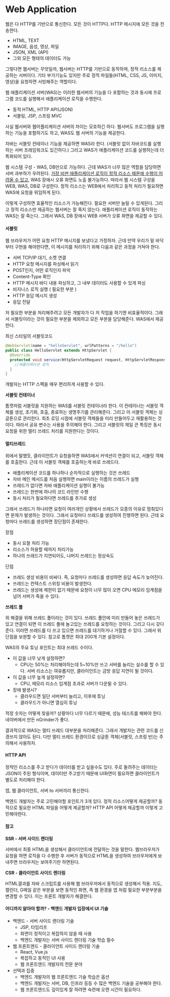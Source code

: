 # Web Application



웹은 다 HTTP를 기반으로 통신한다. 모든 것이 HTTP다. HTTP 메시지에 모든 것을 전송한다.

- HTML, TEXT
- IMAGE, 음성, 영상, 파일
- JSON, XML (API)
- 그외 모든 형태의 데이터도 가능



그렇다면 웹서버는 무엇일까, 웹서버는 HTTP를 기반으로 동작하며, 정적 리소스를 제공하는 서버이다. 기타 부가기능도 있지만 주로 정적 파일들(HTML, CSS, JS, 이미지, 영상)을 요청하면 서빙해주는 역할이다.

웹 애플리케이션 서버(WAS)는 이러한 웹서버의 기능을 다 포함하는 것과 동시에 프로그램 코드를 실행해서 애플리케이션 로직을 수행한다.

- 동적 HTML, HTTP API(JSON)
- 서블링, JSP, 스프링 MVC

사실 웹서버와 웹어플리케이션 서버의 차이는 모호하긴 하다. 웹서버도 프로그램을 실행하는 기능을 포함하기도 하고, WAS도 웹 서버의 기능을 제공한다.

자바는 서블릿 컨테이너 기능을 제공하면 WAS라 한다. (서블릿 없이 자바코드를 실행하는 서버 프레임워크도 있긴하다.) 그리고 WAS가 애플리케이션 코드를 실행하는데 더 특화되어 있다.

웹 시스템 구성 - WAS, DB만으로 가능하다. 근데 WAS가 너무 많은 역할을 담당하면 서버 과부하가 우려된다. <u>가장 비싼 애플리케이션 로직이 정적 리소스 때문에 수행이 어려울 수 있고</u>, WAS 장애시 오류 화면도 노출 불가능하다. 따라서 웹 시스템 구성을 WEB, WAS, DB로 구성한다. 정적 리소스는 WEB에서 처리하고 동적 처리가 필요하면 WAS에 요청을 위임하게 된다.

이렇게 구성하면 효율적인 리소스가 가능해진다. 필요한 서버만 늘릴 수 있게된다. 그리고 정적 리소스만 제공하는 웹서버는 잘 죽지 않는다. 애플리케이션 로직이 동작하는 WAS는 잘 죽는다. 그래서  WAS, DB 장애시  WEB 서버가 오류 화면을 제공할 수 있다.



#### 서블릿

웹 브라우저가 어떤 요청 HTTP 메시지를 보냈다고 가정하자. 근데 만약 우리가 밑 바닥부터 구현을 해야한다면, 이 메시지를 처리하기 위해 다음과 같은 과정을 거쳐야 한다.

- 서버 TCP/IP 대기, 소켓 연결
- HTTP 요청 메시지를 파싱해서 읽기
- POST인지, 어떤 로직인지 파악
- Content-Type 확인
- HTTP 메시지 바디 내용 파싱하고, 그 내부 데이터도 사용할 수 있게 파싱
- 비지니스 로직 실행 ( 필요한 부분 )
- HTTP 응답 메시지 생성
- 응답 전달

저 필요한 부분을 처리해주려고 모든 개발자가 다 저 작업을 하기엔 비효율적이다. 그래서 서블릿이라는 것이 필요한 부분을 제외하고 모든 부분을 담당해준다. WAS에서 제공한다.

최신 스타일의 서블릿코드

```java
@WebServlet(name = "helloServlet", urlPatterns = "/hello")
public class HelloServlet extends HttpServlet {
  @Override
  protected void service(HttpServletRequest request, HttpServletResponse response){
    //애플리케이션 로직
  }
}
```

개발자는 HTTP 스펙을 매우 편리하게 사용할 수 있다.



**서블릿 컨테이너**

톰캣처럼 서블릿을 지원하는 WAS를 서블릿 컨테이너라 한다. 이 컨테이너는 서블릿 객체를 생성, 초기화, 호출, 종료하는 생명주기를 관리해준다. 그리고 이 서블릿 객체는 싱글톤으로 관리한다. 최초 로딩 시점에 서블릿 객체들을 미리 만들어두고 재활용하는 것이다. 따라서 공유 변수는 사용을 주의해야 한다. 그리고 서블릿의  제일 큰 특징은 동시 요청을 위한 멀티 쓰레드 처리를 지원한다는 것이다.



#### 멀티쓰레드

위에서 말했듯, 클라이언트가 요청을하면 WAS에서 커넥션이 연결이 되고, 서블릿 객체를 호출한다. 근데 이 서블릿 객체를 호출하는게 바로 쓰레드다.

- 애플리케이션 코드를 하나하나 순차적으로 실행하는 것은 쓰레드
- 자바 메인 메서드를 처음 실행하면 main이라는 이름의 쓰레드가 실행
- 쓰레드가 없다면 자바 애플리케이션 실행이 불가능
- 쓰레드는 한번에 하나의 코드 라인만 수행
- 동시 처리가 필요하다면 쓰레드를 추가로 생성

그래서 쓰레드가 하나라면 요청이 여러개인 상황에서 쓰레드가 모종의 이유로 멈춰있다면 문제가 발생하는 것이다. 그래서 요청마다 쓰레드를 생성하여 진행하면 된다. 근데 요청마다 쓰레드를 생성하면 장단점이 존재한다.

장점

- 동시 요철 처리 가능
- 리소스가 허용할 때까지 처리가능
- 하나의 쓰레드가 지연되어도, 나머지 쓰레드는 정상속도

단점

- 쓰레드 생성 비용이 비싸다. 즉, 요청마다 쓰레드를 생성하면 응답 속도가 늦어진다.
- 쓰레드는 컨텍스트 스위칭 비용이 발생한다.
- 쓰레드는 생성에 제한이 없기 때문에 요청이 너무 많이 오면 CPU 메모리 임계점을 넘어 서버가 죽을 수 있다.



**쓰레드 풀**

위 해결을 위해 쓰레드 풀이라는 것이 있다. 쓰레드 풀안에 미리 만들어 놓은 쓰레드가 있고 연결이 되면 이 쓰레드 풀에 놀고있는 쓰레드를 요청하는 것이다. 그리고 다시 갖다준다. 이러면 쓰레드를 다 쓰고 있으면 쓰레드를 대기하거나 거절할 수 있다. 그래서 위 단점을 보완할 수 있다. 참고로 톰캣은 최대 200개 기본 설정이다.

WAS의 주요 튜닝 포인트는 최대 쓰레드 수이다.

- 이 값을 너무 낮게 설정하면?
  - CPU는 50%는 처리해야하는데 5~10%만 쓰고 서버를 늘리는 실수를 할 수 있다. 서버 리소스는 여유롭지만, 클라이언트는 금방 응답 지연이 될 것이다.
- 이 값을 너무 높게 설정하면?
  - CPU, 메모리 리소스 임계점 초과로 서버가 다운될 수 있다.
- 장애 발생시?
  - 클라우드면 일단 서버부터 늘리고, 이후에 튜닝
  - 클라우드가 아니면 열심히 튜닝

적정 숫자는 어떻게 찾을까? 상황마다 너무 다르기 때문에, 성능 테스트를 해봐야 한다. 네이버에서 만든 nGrinder가 좋다.

결과적으로 WAS는 멀티 쓰레드 대부분을 처리해준다. 그래서 개발자는 관련 코드를 신경쓰지 않아도 된다. 다만 멀티 쓰레드 환경이므로 싱글톤 객체(서블릿, 스프링 빈)는 주의해서 사용하자.



#### HTTP API

정적인 리소스를 주고 받다가 데이터를 받고 싶을수도 있다. 주로 돌려주는 데이터는 JSON이 주된 형식이며, 데이터만 주고받기 때문에 UI화면이 필요하면 클라이언트가 별도로 처리해야 한다.

앱, 웹 클라이언트, 서버 to 서버끼리 통신한다.

백엔드 개발자는 주로 고민해야할 포인트가 3개 있다. 정적 리소스어떻게 제공할까? 동적으로 필요한 HTML 파일을 어떻게 제공할까? HTTP API 어떻게 제공할까 이렇게 고민해야한다.



#### 참고

**SSR - 서버 사이드 렌더링**

서버에서 최종 HTML을 생성해서 클라이언트에 전달하는 것을 말한다. 웹브라우저가 요청을 하면 로직을 다 수행한 후 서버가 동적으로 HTML을 생성하여 브라우저에게 보내주면 브라우저는 보여주기만 하면된다.

**CSR - 클라이언트 사이드 렌더링**

HTML결과를 자바 스크립트를 사용해 웹 브라우저에서 동적으로 생성해서 적용. 지도, 캘린더, G메일 같은 부분을 보면 동적인 화면, 즉 웹 환경을 앱 처럼 필요한 부분부분을 변경할 수 있다. 이는 프론트 개발자가 해결한다.



#### 어디까지 알아야 할까? - 백엔드 개발자 입장에서 UI 기술

- 백엔드 - 서버 사이드 렌더링 기술
  - JSP, 타임리프
  - 화면이 정적이고 복잡하지 않을 때 사용
  - 백엔드 개발자는 서버 사이드 렌더링 기술 학습 필수
- 웹 프론트엔드 - 클라이언트 사이드 렌더링 기술
  - React, Vue.js
  - 복잡하고 동적인 UI 사용
  - 웹 프론트엔드 개발자의 전문 분야
- 선택과 집중
  - 백엔드 개발자의 웹 프론트엔드 기술 학습은 옵션
  - 백엔드 개발자는 서버, DB, 인프라 등등 수 많은 백엔드 기술을 공부해야 한다.
  - 웹 프론트엔드도 깊이있게 잘 하려면 숙련에 오랜 시간이 필요하다.